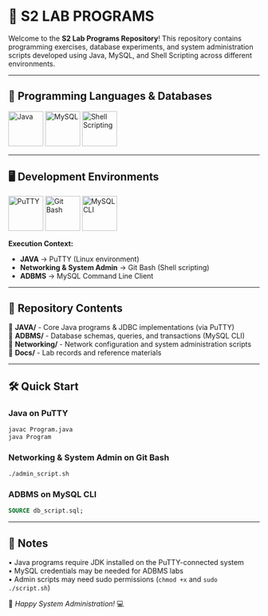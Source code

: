 # 🎯 S2 LAB PROGRAMS

Welcome to the **S2 Lab Programs Repository**! This repository contains programming exercises, database experiments, and system administration scripts developed using Java, MySQL, and Shell Scripting across different environments.

---

## 🚀 Programming Languages & Databases

<p align="left">
  <img src="https://static-00.iconduck.com/assets.00/applications-java-icon-1024x1014-rsql1w5w.png" width="70" height="70" alt="Java">
  <img src="https://th.bing.com/th/id/OIP.pgTshg7D2Ji_cwjGrHD3ogHaHk?w=840&h=859&rs=1&pid=ImgDetMain" width="70" height="70" alt="MySQL">
  <img src="https://arkit.co.in/wp-content/uploads/2015/09/Shell-Scripting-Tech-Tutorials.png" width="70" height="70" alt="Shell Scripting">
</p>

---

## 🖥️ Development Environments

<p align="left">
  <img src="https://upload.wikimedia.org/wikipedia/commons/thumb/3/30/PuTTY_Icon_upstream.svg/640px-PuTTY_Icon_upstream.svg.png" width="70" height="70" alt="PuTTY" title="Java Programs">
  <img src="https://icon-library.com/images/git-icon/git-icon-28.jpg" width="70" height="70" alt="Git Bash" title="System Administration">
  <img src="https://pngimg.com/d/mysql_PNG16.png" width="70" height="70" alt="MySQL CLI" title="ADBMS">
</p>

**Execution Context:**
- **JAVA** → PuTTY (Linux environment)
- **Networking & System Admin** → Git Bash (Shell scripting)
- **ADBMS** → MySQL Command Line Client

---

## 📂 Repository Contents

🔹 **JAVA/** - Core Java programs & JDBC implementations (via PuTTY)  
🔹 **ADBMS/** - Database schemas, queries, and transactions (MySQL CLI)  
🔹 **Networking/** - Network configuration and system administration scripts  
🔹 **Docs/** - Lab records and reference materials  

---

## 🛠️ Quick Start

### Java on PuTTY
```bash
javac Program.java
java Program
```

### Networking & System Admin on Git Bash
```bash
./admin_script.sh
```

### ADBMS on MySQL CLI
```sql
SOURCE db_script.sql;
```

---

## 📌 Notes

• Java programs require JDK installed on the PuTTY-connected system  
• MySQL credentials may be needed for ADBMS labs  
• Admin scripts may need sudo permissions (`chmod +x` and `sudo ./script.sh`)  

🚀 *Happy System Administration!* 💻
